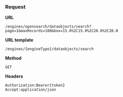 ### Request

**URL**

`/engines/opensearch/dataobjects/search?page=1&maxRecords=100&box=15.0%2C15.0%2C20.0%2C20.0`

**URL template**

`/engines/{engineType}/dataobjects/search`

**Method**

`GET`

**Headers**

`Authorization:Bearer{token}`  
`Accept:application/json`  
